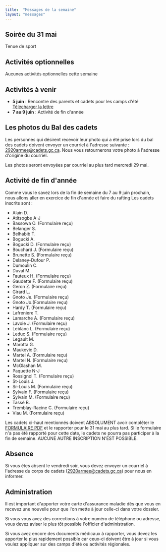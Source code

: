 ```yaml
---
title:  "Messages de la semaine"
layout: "messages"
---
```

 
## Soirée du 31 mai 

Tenue de sport

## Activités optionnelles

Aucunes activités optionnelles cette semaine

## Activités à venir

- **5 juin** : Rencontre des parents et cadets pour les camps d'été [Télécharger la lettre](https://docs.google.com/document/d/15woNd40C7s6aD0B72W0b0GrWZYDGEhtQ/edit?usp=sharing&ouid=100070785425688122134&rtpof=true&sd=true)
- **7 au 9 juin** : Activité de fin d'année  

## Les photos du Bal des cadets

Les personnes qui désirent recevoir leur photo qui a été prise lors du bal des cadets doivent envoyer un courriel à l'adresse suivante : <2920armee@cadets.gc.ca>. Nous vous retournerons votre photo à l'adresse d'origine du courriel. 

Les photos seront envoyées par courriel au plus tard mercredi 29 mai.

## Activité de fin d'année

Comme vous le savez lors de la fin de semaine du 7 au 9 juin prochain, nous allons aller en exercice de fin d'année et faire du rafting
Les cadets inscrits sont : 
- Alain D.
- Atitsogbe A-J
- Bassowa O. (Formulaire reçu)
- Belanger S.
- Belhabib T.
- Bogucki A.
- Bogucki D. (Formulaire reçu)
- Bouchard J. (Formulaire reçu)
- Brunette S. (Formulaire reçu)
- Delaney-Dufour P.
- Dumoulin C.
- Duval M. 
- Fauteux H. (Formulaire reçu)
- Gaudette F. (Formulaire reçu)
- Geron Z. (Formulaire reçu)
- Girard L.
- Gnoto Je. (Formulaire reçu)
- Gnoto Jo.(Formulaire reçu)
- Hardy T. (Formulaire reçu)
- Lafreniere T.
- Lamarche A. (Formulaire reçu)
- Lavoie J.  (Formulaire reçu)
- Leblanc L. (Formulaire reçu)
- Leduc S. (Formulaire reçu)
- Legault M.
- Marotta G.
- Maukovic D. 
- Martel A. (Formulaire reçu)
- Martel N. (Formulaire reçu)
- McGlashan M.
- Paquette N-J
- Rossignol T. (Formulaire reçu)
- St-Louis J.
- Sr-Louis M. (Formulaire reçu)
- Sylvain F. (Formulaire reçu)
- Sylvain M. (Formulaire reçu)
- Tassé B.
- Tremblay-Racine C. (Formulaire reçu)
- Viau M. (Formulaire reçu)
 
Les cadets ci-haut mentionnés doivent ABSOLUMENT avoir compléter le [FORMULAIRE PDF](https://drive.google.com/file/d/1rhYdWPIg5p5iRtGpXIC3cCe8jmZ4pXVf/view?usp=sharing) et le rapporter pour le 31 mai au plus tard. Si le formulaire n'a pas été rapporté pour cette date, le cadets ne pourra pas participer à la fin de semaine. AUCUNE AUTRE INSCRIPTION N'EST POSSIBLE. 

## Absence

Si vous êtes absent le vendredi soir, vous devez envoyer un courriel à l'adresse du corps de cadets (<2920armee@cadets.gc.ca>) pour nous en informer.

## Administration

Il est important d'apporter votre carte d'assurance maladie dès que vous en recevez une nouvelle pour que l'on mette à jour celle-ci dans votre dossier.

Si vous vous avez des corrections à votre numéro de téléphone ou adresse, vous devez aviser le plus tôt possible l'officier d'administration. 

Si vous avez encore des documents médicaux à rapporter, vous devez les apporter le plus rapidement possible car ceux-ci doivent être à jour si vous voulez appliquer sur des camps d'été ou activités régionales.

